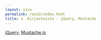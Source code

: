 ```yaml
---
layout: sivu
permalink: /osa3/index.html 
title: 3. Kirjastoista - jQuery, Mustache
---
```


[jQuery](http://jquery.com), [Mustache.js](https://github.com/janl/mustache.js)